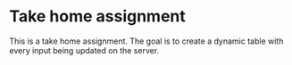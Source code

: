 # Take home assignment 
This is a take home assignment. The goal is to create a dynamic table with every input being updated on the server.
